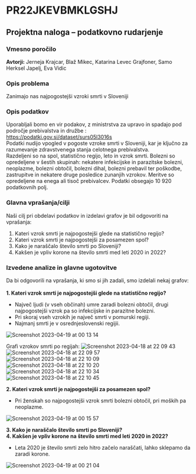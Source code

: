 # PR22JKEVBMKLGSHJ

## Projektna naloga – podatkovno rudarjenje
### Vmesno poročilo<br>

**Avtorji:** Jerneja Krajcar, Blaž Mikec, Katarina Levec Grajfoner, Samo Herksel Japelj, Eva Vidic<br>

### Opis problema
Zanimajo nas najpogostejši vzroki smrti v Sloveniji<br>

### Opis podatkov
Uporabljali bomo en vir podakov, z ministrstva za upravo in spadajo pod področje prebivalstva in družbe : https://podatki.gov.si/dataset/surs05l3016s<br>
Podatki nudijo vpogled v pogoste vzroke smrti v Sloveniji, kar je ključno za razumevanje zdravstvenega stanja celotnega prebivalstva.<br>
Razdeljeni so na spol, statistično regijo, leto in vzrok smrti. Bolezni so opredeljene v šestih skupinah: nekatere infekcijske in parazitske bolezni, neoplazme, bolezni obtočil, bolezni dihal, bolezni prebavil ter poškodbe, zastrupitve in nekatere druge posledice zunanjih vzrokov. Meritve so opredeljene na enega ali tisoč prebivalcev.
Podatki obsegajo 10 920 podatkovnih polj.<br>

### Glavna vprašanja/cilji
Naši cilj pri obdelavi podatkov in izdelavi grafov je bil odgovoriti na vprašanja:<br>
1.	Kateri vzrok smrti je najpogostejši glede na statistično regijo?
2.	Kateri vzrok smrti je najpogostejši za posamezen spol? 
3.	Kako je naraščalo število smrti po Sloveniji? 
4.	Kakšen je vpliv korone na število smrti med leti 2020 in 2022?

### Izvedene analize in glavne ugotovitve
Da bi odgovorili na vprašanja, ki smo si jih zadali, smo izdelali nekaj grafov:<br><br>
**1.	Kateri vzrok smrti je najpogostejši glede na statistično regijo?**<br>
* Največ ljudi (v vseh občinah) umre zaradi bolezni obtočil, drugi najpogostejši vzrok pa so infekcijske in parazitne bolezni.
* Pri skoraj vseh vzrokih je največ smrti v pomurski regiji.
* Najmanj smrti je v osrednjeslovenski regijii.

![Screenshot 2023-04-19 at 00 13 14](https://user-images.githubusercontent.com/61201874/232916631-56522e1c-0e37-442f-bc14-bde130b4d8b9.png)

Grafi vzrokov smrti po regijah:
![Screenshot 2023-04-18 at 22 09 43](https://user-images.githubusercontent.com/61201874/232918515-e4f38179-ef3b-4bbb-8686-f7c4ec9f8dbf.png)
![Screenshot 2023-04-18 at 22 09 57](https://user-images.githubusercontent.com/61201874/232918545-2138553c-d0a8-45d9-a61a-48b9cb4495aa.png)
![Screenshot 2023-04-18 at 22 10 09](https://user-images.githubusercontent.com/61201874/232918657-33d25a88-b576-4fe5-b329-96a4e2582151.png)
![Screenshot 2023-04-18 at 22 10 20](https://user-images.githubusercontent.com/61201874/232918674-6f948e93-6f5b-473b-bf23-861dfd547144.png)
![Screenshot 2023-04-18 at 22 10 34](https://user-images.githubusercontent.com/61201874/232918682-c07e4296-d1ef-42e3-a672-26f23171865d.png)
![Screenshot 2023-04-18 at 22 10 45](https://user-images.githubusercontent.com/61201874/232918713-b5fbcbb1-308c-41ae-8c46-a093833f5899.png)


**2.	Kateri vzrok smrti je najpogostejši za posamezen spol?**<br>
* Pri ženskah so najpogostejši vzrok smrti bolezni obtočil, pri moških pa neoplazme.

![Screenshot 2023-04-19 at 00 15 57](https://user-images.githubusercontent.com/61201874/232917070-f5aa20be-9470-4072-9eb0-39f408a614af.png)


**3.	Kako je naraščalo število smrti po Sloveniji?**<br>
**4.	Kakšen je vpliv korone na število smrti med leti 2020 in 2022?**<br>
* Leta 2020 je število smrti zelo hitro začelo naraščati, lahko sklepamo da zaradi korone.

![Screenshot 2023-04-19 at 00 21 04](https://user-images.githubusercontent.com/61201874/232917806-3ae3c8b4-5340-4124-be59-4f18bb7ac9f2.png)



